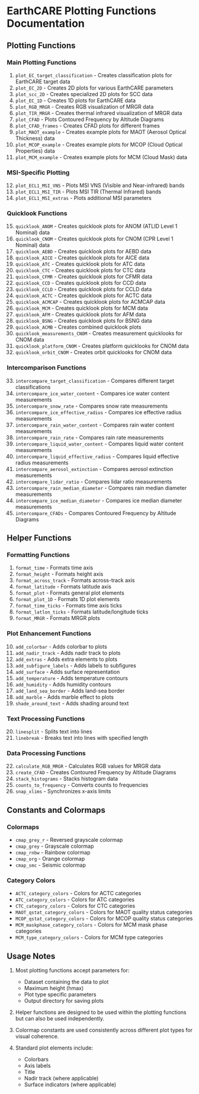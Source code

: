 # EarthCARE Plotting Functions Documentation

## Plotting Functions

### Main Plotting Functions
1. `plot_EC_target_classification` - Creates classification plots for EarthCARE target data
2. `plot_EC_2D` - Creates 2D plots for various EarthCARE parameters
3. `plot_scc_2D` - Creates specialized 2D plots for SCC data
4. `plot_EC_1D` - Creates 1D plots for EarthCARE data
5. `plot_RGB_MRGR` - Creates RGB visualization of MRGR data
6. `plot_TIR_MRGR` - Creates thermal infrared visualization of MRGR data
7. `plot_CFAD` - Plots Contoured Frequency by Altitude Diagrams
8. `plot_CFAD_frames` - Creates CFAD plots for different frames
9. `plot_MAOT_example` - Creates example plots for MAOT (Aerosol Optical Thickness) data
10. `plot_MCOP_example` - Creates example plots for MCOP (Cloud Optical Properties) data
11. `plot_MCM_example` - Creates example plots for MCM (Cloud Mask) data

### MSI-Specific Plotting
12. `plot_ECL1_MSI_VNS` - Plots MSI VNS (Visible and Near-infrared) bands
13. `plot_ECL1_MSI_TIR` - Plots MSI TIR (Thermal Infrared) bands
14. `plot_ECL1_MSI_extras` - Plots additional MSI parameters

### Quicklook Functions
15. `quicklook_ANOM` - Creates quicklook plots for ANOM (ATLID Level 1 Nominal) data
16. `quicklook_CNOM` - Creates quicklook plots for CNOM (CPR Level 1 Nominal) data
17. `quicklook_AEBD` - Creates quicklook plots for AEBD data
18. `quicklook_AICE` - Creates quicklook plots for AICE data
19. `quicklook_ATC` - Creates quicklook plots for ATC data
20. `quicklook_CTC` - Creates quicklook plots for CTC data
21. `quicklook_CFMR` - Creates quicklook plots for CFMR data
22. `quicklook_CCD` - Creates quicklook plots for CCD data
23. `quicklook_CCLD` - Creates quicklook plots for CCLD data
24. `quicklook_ACTC` - Creates quicklook plots for ACTC data
25. `quicklook_ACMCAP` - Creates quicklook plots for ACMCAP data
26. `quicklook_MCM` - Creates quicklook plots for MCM data
27. `quicklook_AFM` - Creates quicklook plots for AFM data
28. `quicklook_BSNG` - Creates quicklook plots for BSNG data
29. `quicklook_ACMB` - Creates combined quicklook plots
30. `quicklook_measurements_CNOM` - Creates measurement quicklooks for CNOM data
31. `quicklook_platform_CNOM` - Creates platform quicklooks for CNOM data
32. `quicklook_orbit_CNOM` - Creates orbit quicklooks for CNOM data

### Intercomparison Functions
33. `intercompare_target_classification` - Compares different target classifications
34. `intercompare_ice_water_content` - Compares ice water content measurements
35. `intercompare_snow_rate` - Compares snow rate measurements
36. `intercompare_ice_effective_radius` - Compares ice effective radius measurements
37. `intercompare_rain_water_content` - Compares rain water content measurements
38. `intercompare_rain_rate` - Compares rain rate measurements
39. `intercompare_liquid_water_content` - Compares liquid water content measurements
40. `intercompare_liquid_effective_radius` - Compares liquid effective radius measurements
41. `intercompare_aerosol_extinction` - Compares aerosol extinction measurements
42. `intercompare_lidar_ratio` - Compares lidar ratio measurements
43. `intercompare_rain_median_diameter` - Compares rain median diameter measurements
44. `intercompare_ice_median_diameter` - Compares ice median diameter measurements
45. `intercompare_CFADs` - Compares Contoured Frequency by Altitude Diagrams

## Helper Functions

### Formatting Functions
1. `format_time` - Formats time axis
2. `format_height` - Formats height axis
3. `format_across_track` - Formats across-track axis
4. `format_latitude` - Formats latitude axis
5. `format_plot` - Formats general plot elements
6. `format_plot_1D` - Formats 1D plot elements
7. `format_time_ticks` - Formats time axis ticks
8. `format_latlon_ticks` - Formats latitude/longitude ticks
9. `format_MRGR` - Formats MRGR plots

### Plot Enhancement Functions
10. `add_colorbar` - Adds colorbar to plots
11. `add_nadir_track` - Adds nadir track to plots
12. `add_extras` - Adds extra elements to plots
13. `add_subfigure_labels` - Adds labels to subfigures
14. `add_surface` - Adds surface representation
15. `add_temperature` - Adds temperature contours
16. `add_humidity` - Adds humidity contours
17. `add_land_sea_border` - Adds land-sea border
18. `add_marble` - Adds marble effect to plots
19. `shade_around_text` - Adds shading around text

### Text Processing Functions
20. `linesplit` - Splits text into lines
21. `linebreak` - Breaks text into lines with specified length

### Data Processing Functions
22. `calculate_RGB_MRGR` - Calculates RGB values for MRGR data
23. `create_CFAD` - Creates Contoured Frequency by Altitude Diagrams
24. `stack_histograms` - Stacks histogram data
25. `counts_to_frequency` - Converts counts to frequencies
26. `snap_xlims` - Synchronizes x-axis limits

## Constants and Colormaps

### Colormaps
- `cmap_grey_r` - Reversed grayscale colormap
- `cmap_grey` - Grayscale colormap
- `cmap_rnbw` - Rainbow colormap
- `cmap_org` - Orange colormap
- `cmap_smc` - Seismic colormap

### Category Colors
- `ACTC_category_colors` - Colors for ACTC categories
- `ATC_category_colors` - Colors for ATC categories
- `CTC_category_colors` - Colors for CTC categories
- `MAOT_qstat_category_colors` - Colors for MAOT quality status categories
- `MCOP_qstat_category_colors` - Colors for MCOP quality status categories
- `MCM_maskphase_category_colors` - Colors for MCM mask phase categories
- `MCM_type_category_colors` - Colors for MCM type categories

## Usage Notes

1. Most plotting functions accept parameters for:
   - Dataset containing the data to plot
   - Maximum height (hmax)
   - Plot type specific parameters
   - Output directory for saving plots

2. Helper functions are designed to be used within the plotting functions but can also be used independently.

3. Colormap constants are used consistently across different plot types for visual coherence.

4. Standard plot elements include:
   - Colorbars
   - Axis labels
   - Title
   - Nadir track (where applicable)
   - Surface indicators (where applicable)
